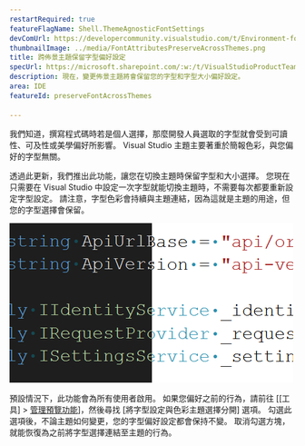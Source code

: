```yaml
---
restartRequired: true
featureFlagName: Shell.ThemeAgnosticFontSettings
devComUrl: https://developercommunity.visualstudio.com/t/Environment-font-and-font-size-is-associ/10143502?q=font+theme&fTime=allTime
thumbnailImage: ../media/FontAttributesPreserveAcrossThemes.png
title: 跨佈景主題保留字型偏好設定
specUrl: https://microsoft.sharepoint.com/:w:/t/VisualStudioProductTeam/EdXTo_GWzBpIrDv7ZyGrhKcB3arasI3DbQjrMXGs8StHtQ?e=8sPGnd
description: 現在，變更佈景主題將會保留您的字型和字型大小偏好設定。
area: IDE
featureId: preserveFontAcrossThemes

---
```



我們知道，撰寫程式碼時若是個人選擇，那麼開發人員選取的字型就會受到可讀性、可及性或美學偏好所影響。 Visual Studio 主題主要著重於簡報色彩，與您偏好的字型無關。

透過此更新，我們推出此功能，讓您在切換主題時保留字型和大小選擇。 您現在只需要在 Visual Studio 中設定一次字型就能切換主題時，不需要每次都要重新設定字型設定。 請注意，字型色彩會持續與主題連結，因為這就是主題的用途，但您的字型選擇會保留。

![Visual Studio 編輯器會使用相同字型來顯示相同的程式碼片段，但一半的程式碼是深色主題，另一半是淺色。](../media/FontAttributesPreserveAcrossThemes.png)

預設情況下，此功能會為所有使用者啟用。 如果您偏好之前的行為，請前往 [[工具] > [管理預覽功能](vscmd://Tools.ManagePreviewFeatures)]，然後尋找 [將字型設定與色彩主題選擇分開] 選項。 勾選此選項後，不論主題如何變更，您的字型偏好設定都會保持不變。 取消勾選方塊，就能恢復為之前將字型選擇連結至主題的行為。
